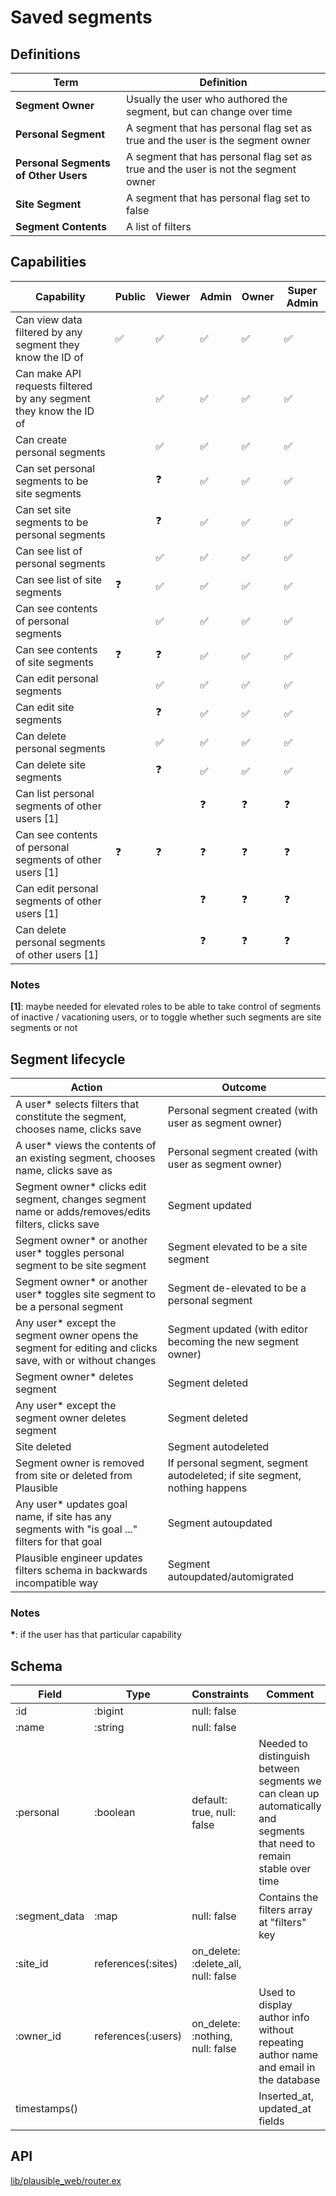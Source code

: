 # Saved segments

## Definitions

| Term | Definition |
|------|------------|
| **Segment Owner** | Usually the user who authored the segment, but can change over time |
| **Personal Segment** | A segment that has personal flag set as true and the user is the segment owner |
| **Personal Segments of Other Users** | A segment that has personal flag set as true and the user is not the segment owner |
| **Site Segment** | A segment that has personal flag set to false |
| **Segment Contents** | A list of filters |

## Capabilities

| Capability | Public | Viewer | Admin | Owner | Super Admin |
|------------|--------|--------|-------|-------|-------------|
| Can view data filtered by any segment they know the ID of | ✅ | ✅ | ✅ | ✅ | ✅ |
| Can make API requests filtered by any segment they know the ID of |  | ✅ | ✅ | ✅ | ✅ |
| Can create personal segments |  | ✅ | ✅ | ✅ | ✅ |
| Can set personal segments to be site segments |  | ❓ | ✅ | ✅ | ✅ |
| Can set site segments to be personal segments |  | ❓ | ✅ | ✅ | ✅ |
| Can see list of personal segments |  | ✅ | ✅ | ✅ | ✅ |
| Can see list of site segments | ❓ | ✅ | ✅ | ✅ | ✅ |
| Can see contents of personal segments |  | ✅ | ✅ | ✅ | ✅ |
| Can see contents of site segments | ❓ | ❓ | ✅ | ✅ | ✅ |
| Can edit personal segments |  | ✅ | ✅ | ✅ | ✅ |
| Can edit site segments |  | ❓ | ✅ | ✅ | ✅ |
| Can delete personal segments |  | ✅ | ✅ | ✅ | ✅ |
| Can delete site segments |  | ❓ | ✅ | ✅ | ✅ |
| Can list personal segments of other users [1] |  |  | ❓ | ❓ | ❓ |
| Can see contents of personal segments of other users [1] | ❓ | ❓ | ❓ | ❓ | ❓ |
| Can edit personal segments of other users [1] |  |  | ❓ | ❓ | ❓ |
| Can delete personal segments of other users [1] |  |  | ❓ | ❓ | ❓ |

### Notes

__[1]__: maybe needed for elevated roles to be able to take control of segments of inactive / vacationing users, or to toggle whether such segments are site segments or not

## Segment lifecycle

| Action | Outcome |
|--------|---------|
| A user* selects filters that constitute the segment, chooses name, clicks save | Personal segment created (with user as segment owner) |
| A user* views the contents of an existing segment, chooses name, clicks save as | Personal segment created (with user as segment owner) |
| Segment owner* clicks edit segment, changes segment name or adds/removes/edits filters, clicks save | Segment updated |
| Segment owner* or another user* toggles personal segment to be site segment | Segment elevated to be a site segment |
| Segment owner* or another user* toggles site segment to be a personal segment | Segment de-elevated to be a personal segment |
| Any user* except the segment owner opens the segment for editing and clicks save, with or without changes | Segment updated (with editor becoming the new segment owner) |
| Segment owner* deletes segment | Segment deleted |
| Any user* except the segment owner deletes segment | Segment deleted |
| Site deleted | Segment autodeleted |
| Segment owner is removed from site or deleted from Plausible | If personal segment, segment autodeleted; if site segment, nothing happens |
| Any user* updates goal name, if site has any segments with "is goal ..." filters for that goal | Segment autoupdated |
| Plausible engineer updates filters schema in backwards incompatible way | Segment autoupdated/automigrated |

### Notes

__*__: if the user has that particular capability

## Schema

| Field | Type | Constraints | Comment |
|-------|------|-------------|---------|
| :id | :bigint | null: false | |
| :name | :string | null: false | |
| :personal | :boolean | default: true, null: false | Needed to distinguish between segments we can clean up automatically and segments that need to remain stable over time |
| :segment_data | :map | null: false | Contains the filters array at "filters" key |
| :site_id | references(:sites) | on_delete: :delete_all, null: false | |
| :owner_id | references(:users) | on_delete: :nothing, null: false | Used to display author info without repeating author name and email in the database |
| timestamps() | | | Inserted_at, updated_at fields |

## API

[lib/plausible_web/router.ex](../../plausible_web/router.ex)